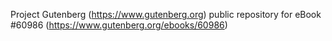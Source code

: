Project Gutenberg (https://www.gutenberg.org) public repository for
eBook #60986 (https://www.gutenberg.org/ebooks/60986)
